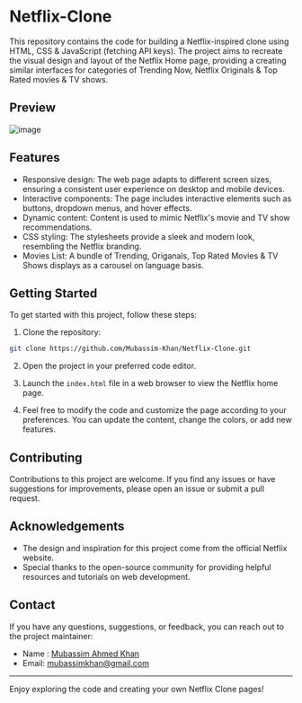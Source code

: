 # Netflix-Clone

This repository contains the code for building a Netflix-inspired clone using HTML, CSS & JavaScript (fetching API keys). The project aims to recreate the visual design and layout of the Netflix Home page, providing a creating similar interfaces for categories of Trending Now, Netflix Originals & Top Rated movies & TV shows. 

## Preview

![image](https://github.com/Alok-2002/Netflix_Home_Page_Using_HTML_And_CSS/assets/93814546/4959b8ef-266f-4194-8709-b90223d69b2e)

## Features

- Responsive design: The web page adapts to different screen sizes, ensuring a consistent user experience on desktop and mobile devices.
- Interactive components: The page includes interactive elements such as buttons, dropdown menus, and hover effects.
- Dynamic content: Content is used to mimic Netflix's movie and TV show recommendations.
- CSS styling: The stylesheets provide a sleek and modern look, resembling the Netflix branding.
- Movies List: A bundle of Trending, Origanals, Top Rated Movies & TV Shows displays as a carousel on language basis.
## Getting Started

To get started with this project, follow these steps:

1. Clone the repository:

```bash
git clone https://github.com/Mubassim-Khan/Netflix-Clone.git
```

2. Open the project in your preferred code editor.

3. Launch the `index.html` file in a web browser to view the Netflix home page.

4. Feel free to modify the code and customize the page according to your preferences. You can update the content, change the colors, or add new features.

## Contributing

Contributions to this project are welcome. If you find any issues or have suggestions for improvements, please open an issue or submit a pull request.

## Acknowledgements

- The design and inspiration for this project come from the official Netflix website.
- Special thanks to the open-source community for providing helpful resources and tutorials on web development.

## Contact

If you have any questions, suggestions, or feedback, you can reach out to the project maintainer:

- Name : [Mubassim Ahmed Khan](https://linkedin.com/in/Mubassim-Khan)
- Email: [mubassimkhan@gmail.com](mailto:mubassimkhan@gmail.com)

---

Enjoy exploring the code and creating your own Netflix Clone pages!